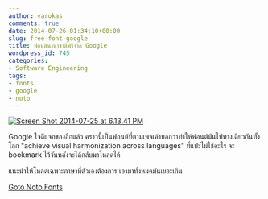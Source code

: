```yaml
---
author: varokas
comments: true
date: 2014-07-26 01:34:10+00:00
slug: free-font-google
title: ฟอนต์นานาชาติฟรีจาก Google
wordpress_id: 745
categories:
- Software Engineering
tags:
- fonts
- google
- noto
---
```


[![Screen Shot 2014-07-25 at 6.13.41 PM](/images/2014/07/Screen-Shot-2014-07-25-at-6.13.41-PM-1024x616.png)](/images/2014/07/Screen-Shot-2014-07-25-at-6.13.41-PM.png)

Google ใจดีแจกของอีกแล้ว คราวนี้เป็นฟอนต์ที่ตามเพจเค้าบอกว่าทำให้ฟอนต์มันไปทางเดียวกันทั้งโลก "achieve visual harmonization across languages" ที่แปะไม่ใช่อะไร จะ bookmark ไว้วันหลังจะได้กลับมาโหลดได้
<!--more-->

แนะนำให้โหลดเฉพาะภาษาที่ตัวเองต้องการ เอามาทั้งหมดมันเยอะเกิน

[Goto Noto Fonts](http://www.google.com/get/noto/#/family/noto-sans-thai)

